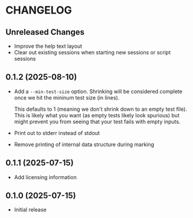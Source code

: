 # CHANGELOG

## Unreleased Changes

- Improve the help text layout
- Clear out existing sessions when starting new sessions or script sessions 

## 0.1.2 (2025-08-10)

- Add a `--min-test-size` option. Shrinking will be considered complete
  once we hit the mininum test size (in lines).
  
  This defaults to 1 (meaning we don't shrink down to an empty test file).
  This is likely what you want (as empty tests likely look spurious) but 
  might prevent you from seeing that your test fails with empty inputs.
  
- Print out to stderr instead of stdout
- Remove printing of internal data structure during marking

## 0.1.1 (2025-07-15)

- Add licensing information

## 0.1.0 (2025-07-15)

- Initial release

